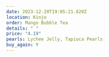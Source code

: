 ```yaml
---
date: 2023-12-20T19:05:21.620Z
location: Kinjo
order: Mango Bubble Tea
details: " "
price: "4.19"
pearls: Lychee Jelly, Tapioca Pearls
buy_again: Y
---
```

